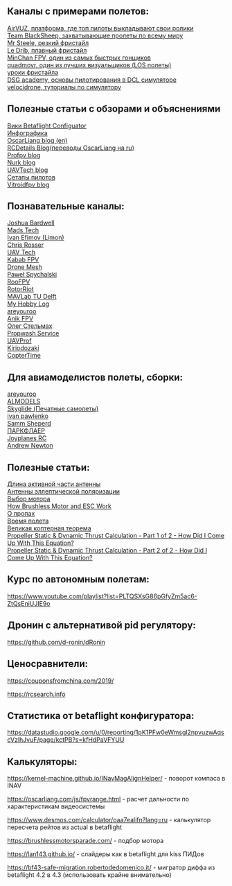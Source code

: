 ## Каналы с примерами полетов:

<DT><A HREF="https://www.airvuz.com" >AirVUZ, платформа, где топ пилоты выкладывают свои ролики</A>
<DT><A HREF="https://www.youtube.com/channel/UCAMZOHjmiInGYjOplGhU38g" >Team BlackSheep, захватывающие пролеты по всему миру</A>
<DT><A HREF="https://www.youtube.com/channel/UCQEqPV0AwJ6mQYLmSO0rcNA" >Mr Steele, резкий фристайл</A>
<DT><A HREF="https://www.youtube.com/c/LeDribFPV" >Le Drib, плавный фристайл</A>
<DT><A HREF="https://www.youtube.com/c/MinChanKim04" >MinChan FPV, один из самых быстрых гонщиков</A>
<DT><A HREF="https://www.youtube.com/c/quadmovr" >quadmovr, один из лучших визуальщиков (LOS полеты)</A>
<DT><A HREF="https://www.youtube.com/channel/UCFedUk5j_EidYV4P-EnYJYg/videos" >уроки фристайла</A>
<DT><A HREF="https://www.youtube.com/watch?v=ZZotXvbVEkI&list=PLwy7zFO7fCeM6rZilz3DlQ7kHs7HjhpYg&index=6" >DSG academy, основы пилотирования в DCL симуляторе</A>
<DT><A HREF="https://www.youtube.com/c/Velocidrone" >velocidrone, туториалы по симулятору</A>
  
## Полезные статьи с обзорами и объяснениями
  
<DT><A HREF="https://betaflight.com/docs/configurator/setup-tab#calibrate-accelerometer" >Вики Betaflight Configuator</A>
<DT><A HREF="https://quadquestions.com/blog/2017/02/22/choose-right-size-motors-drone/" >Инфографика</A>
<DT><A HREF="https://oscarliang.com/" >OscarLiang blog (en)</A>
<DT><A HREF="https://blog.rcdetails.info/" >RCDetails Blog(переводы OscarLiang на ru)</A> 
<DT><A HREF="https://profpv.ru" >Profpv blog</A>
<DT><A HREF="http://paulnurkkala.com" >Nurk blog</A>
<DT><A HREF="https://theuavtech.com/" >UAVTech blog</A>
<DT><A HREF="https://rotorbuilds.com/explore" >Сетапы пилотов</A>
<DT><A HREF="https://www.vitroidfpv.com/faq" >Vitroidfpv blog</A>
  
## Познавательные каналы:

<DT><A HREF="https://www.youtube.com/channel/UCX3eufnI7A2I7IkKHZn8KSQ" >Joshua Bardwell</A>  
<DT><A HREF="https://www.youtube.com/@MadRC" >Mads Tech</A>    
<DT><A HREF="https://www.youtube.com/@IvanEfimovLimon" >Ivan Efimov (Limon)</A>
<DT><A HREF="https://www.youtube.com/channel/UC45_6KVAAZG_iOgzksGswMw" >Chris Rosser</A>  
<DT><A HREF="https://www.youtube.com/channel/UCI2MZOaHJFMAmW5ni7vuAQg" >UAV Tech</A>  
<DT><A HREF="https://www.youtube.com/channel/UC4yjtLpqFmlVncUFExoVjiQ" >Kabab FPV</A>  
<DT><A HREF="https://www.youtube.com/channel/UC3c9WhUvKv2eoqZNSqAGQXg/videos" >Drone Mesh</A>  
<DT><A HREF="https://www.youtube.com/c/Pawe%C5%82Spychalski" >Paweł Spychalski</A>  
<DT><A HREF="https://www.youtube.com/c/RooFPV" >RooFPV</A>
<DT><A HREF="https://www.youtube.com/c/RotorRiot" >RotorRiot</A>
<DT><A HREF="https://www.youtube.com/c/microuav" >MAVLab TU Delft</A>
<DT><A HREF="https://www.youtube.com/channel/UC1R4TVyxi782_sNGUjREGVQ" >My Hobby Log</A> 
<DT><A HREF="https://www.youtube.com/c/areyouroo" >areyouroo</A>  
<DT><A HREF="https://www.youtube.com/channel/UC29J5CXmsnqX7JPAzlU9yCQ" >Anik FPV</A>  
<DT><A HREF="https://www.youtube.com/user/Elektraua" >Олег Стельмах</A>  
<DT><A HREF="https://www.youtube.com/c/propwashservice" >Propwash Service</A>
<DT><A HREF="https://www.youtube.com/channel/UCBFJQVEoNPIe852VN4N1m_g" >UAVProf</A>
<DT><A HREF="https://www.youtube.com/@kiriodozaki_fpv" >Kiriodozaki</A>
<DT><A HREF="https://www.youtube.com/@CopterTime" >CopterTime</A>

## Для авиамоделистов полеты, сборки:
  
<DT><A HREF="https://www.youtube.com/channel/UCG367mifGbd4_K9UTqYQrVQ" >areyouroo</A>  
<DT><A HREF="https://www.youtube.com/channel/UCatTqPsEwHGgtAXuC6WMq9w" >ALMODELS</A>
<DT><A HREF="https://www.youtube.com/@Skyglide" >Skyglide (Печатные самолеты)</A>
<DT><A HREF="https://vk.com/ivan.pawlenko" >ivan pawlenko</A>
<DT><A HREF="https://www.youtube.com/c/SammSheperd" >Samm Sheperd</A>
<DT><A HREF="http://www.parkflyer.ru/ru/blogs/view_entry/15827/" >ПАРКФЛАЕР</A>
<DT><A HREF="https://www.youtube.com/channel/UCMcdwq_cRfNyQZExxXLqfgw" >Joyplanes RC</A>  
<DT><A HREF="https://www.youtube.com/channel/UC2QTy9BHei7SbeBRq59V66Q" >Andrew Newton</A>  
  

## Полезные статьи:
<DT><A HREF="http://www.fireniko.ru/2017/04/%D0%B4%D0%BB%D0%B8%D0%BD%D0%B0-%D0%B0%D0%BA%D1%82%D0%B8%D0%B2%D0%BD%D0%BE%D0%B9-%D1%87%D0%B0%D1%81%D1%82%D0%B8-%D0%B0%D0%BD%D1%82%D0%B5%D0%BD%D0%BD-%D1%83-%D0%BF%D1%80%D0%B8%D0%B5%D0%BC%D0%BD%D0%B8/" >Длина активной части антенны</A>
<DT><A HREF="https://bester-ltd.ru/articl/teoriya_praktika/krugovaya_polyarizatsiya/krugovaya_polyarizatsiya.html" >Антенны эллептической поляризации</A>  
<DT><A HREF="https://blog.rcdetails.info/kak-vybrat-motory-dlya-kvadrokoptera-ili-gonochnogo-drona/" >Выбор мотора</A>  
<DT><A HREF="https://howtomechatronics.com/how-it-works/how-brushless-motor-and-esc-work/" >How Brushless Motor and ESC Work</A>    
<DT><A HREF="https://pikabu.ru/story/letatelnyiy_post_7_propelleryi_4404295" >О пропах</A>  
<DT><A HREF="http://mshtests.c1.biz/hover.html" >Время полета</A>  
<DT><A HREF="http://mshtools.c1.biz/2017/07/12/the-great-copters-theorem/" >Великая коптерная теорема</A>
<DT><A HREF="https://www.electricrcaircraftguy.com/2013/09/propeller-static-dynamic-thrust-equation.html">Propeller Static & Dynamic Thrust Calculation - Part 1 of 2 - How Did I Come Up With This Equation?</A>
<DT><A HREF="https://www.electricrcaircraftguy.com/2014/04/propeller-static-dynamic-thrust-equation-background.html">Propeller Static & Dynamic Thrust Calculation - Part 2 of 2 - How Did I Come Up With This Equation?</A>

## Курс по автономным полетам:

https://www.youtube.com/playlist?list=PLTQSXsG86pGfyZm5ac6-ZtQsEniUJIE9o


## Дронин с альтернативой pid регулятору:

https://github.com/d-ronin/dRonin

## Ценосравнители:

https://couponsfromchina.com/2019/  

https://rcsearch.info
  
## Статистика от betaflight конфигуратора:
  
https://datastudio.google.com/u/0/reporting/1pK1PFw0eWmsgl2npvuzwAqscVzlhJvuF/page/kctPB?s=kfHdPaVFYUU
  
  
## Калькуляторы:

https://kernel-machine.github.io/INavMagAlignHelper/ - поворот компаса в INAV
  
https://oscarliang.com/js/fpvrange.html - расчет дальности по характеристикам видеосистемы

https://www.desmos.com/calculator/oaa7ealifn?lang=ru - калькулятор пересчета рейтов из actual в betaflight
  
https://brushlessmotorsparade.com/ - подбор мотора
  
https://lan143.github.io/ - слайдеры как в betaflight для kiss ПИДов
  
https://bf43-safe-migration.robertodedomenico.it/ - мигратор диффа из betaflight 4.2 в 4.3 (использовать крайне внимательно)
